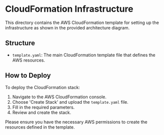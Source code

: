 
# CloudFormation Infrastructure

This directory contains the AWS CloudFormation template for setting up the infrastructure as shown in the provided architecture diagram.

## Structure

- `template.yaml`: The main CloudFormation template file that defines the AWS resources.

## How to Deploy

To deploy the CloudFormation stack:

1. Navigate to the AWS CloudFormation console.
2. Choose 'Create Stack' and upload the `template.yaml` file.
3. Fill in the required parameters.
4. Review and create the stack.

Please ensure you have the necessary AWS permissions to create the resources defined in the template.
